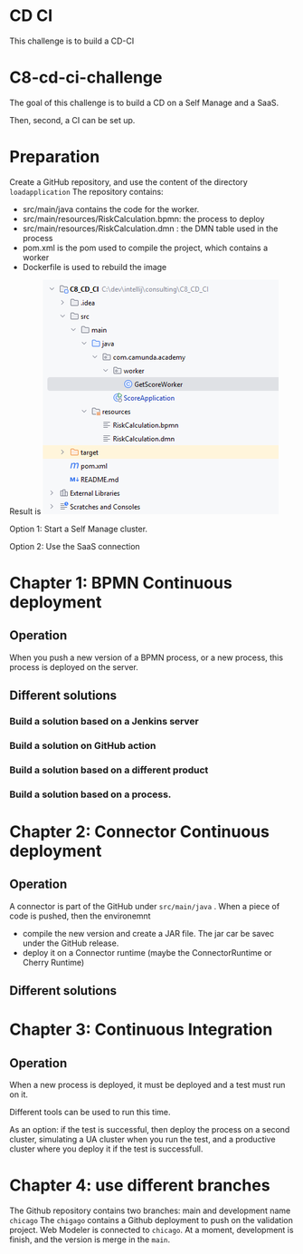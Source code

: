 # CD CI
This challenge is to build a CD-CI

# C8-cd-ci-challenge

The goal of this challenge is to build a CD on a Self Manage and a SaaS.

Then, second, a CI can be set up.

# Preparation

Create a GitHub repository, and use the content of the directory `loadapplication`
The repository contains:
* src/main/java contains the code for the worker.
* src/main/resources/RiskCalculation.bpmn: the process to deploy
* src/main/resources/RiskCalculation.dmn : the DMN table used in the process
* pom.xml is the pom used to compile the project, which contains a worker
* Dockerfile is used to rebuild the image


Result is
![img.png](doc/LocalGitRepository.png)


Option 1: Start a Self Manage cluster.

Option 2: Use the SaaS connection

# Chapter 1: BPMN Continuous deployment

## Operation

When you push a new version of a BPMN process, or a new process, this process is deployed on the server.

## Different solutions

### Build a solution based on a Jenkins server

### Build a solution on GitHub action

### Build a solution based on a different product

### Build a solution based on a process.

# Chapter 2: Connector Continuous deployment

## Operation

A connector is part of the GitHub under `src/main/java` . When a piece of code is pushed, then the environemnt
* compile the new version and create a JAR file. The jar car be savec under the GitHub release.
* deploy it on a Connector runtime (maybe the ConnectorRuntime or Cherry Runtime)

## Different solutions





# Chapter 3: Continuous Integration

## Operation

When a new process is deployed, it must be deployed and a test must run on it.

Different tools can be used to run this time.

As an option: if the test is successful, then deploy the process on a second cluster, simulating a UA cluster when you run the test, and a productive cluster where you deploy it if the test is successfull.

# Chapter 4: use different branches

The Github repository contains two branches: main and development name `chicago`
The `chigago` contains a Github deployment to push on the validation project.
Web Modeler is connected to `chicago`. At a moment, development is finish, and the version is merge in the `main`.

